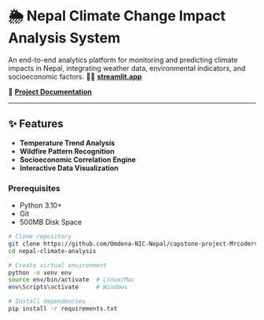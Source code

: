 # 🌦️ Nepal Climate Change Impact Analysis System

An end-to-end analytics platform for monitoring and predicting climate impacts in Nepal, integrating weather data, environmental indicators, and socioeconomic factors.
📲📲 **[streamlit.app](https://omdena-nic-nepal-capstone-project-mrcoderv-srcdashboard-ysvi5p.streamlit.app/)**  


📄 **[Project Documentation](https://omdena-nic-nepal.github.io/capstone-project-Mrcoderv/Documentation.html)**

---
## ✨ Features

- **Temperature Trend Analysis**
- **Wildfire Pattern Recognition**
- **Socioeconomic Correlation Engine**
- **Interactive Data Visualization**


### Prerequisites
- Python 3.10+
- Git
- 500MB Disk Space

```bash
# Clone repository
git clone https://github.com/Omdena-NIC-Nepal/capstone-project-Mrcoderv.git
cd nepal-climate-analysis

# Create virtual environment
python -m venv env
source env/bin/activate  # Linux/Mac
env\Scripts\activate     # Windows

# Install dependencies
pip install -r requirements.txt
